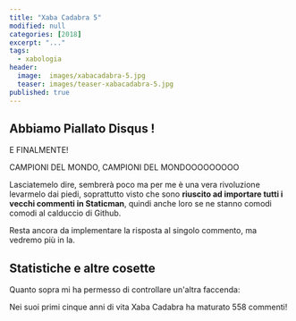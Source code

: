 ```yaml
---
title: "Xaba Cadabra 5"
modified: null
categories: [2018]
excerpt: "..."
tags:
  - xabologia
header:  
  image:  images/xabacadabra-5.jpg
  teaser: images/teaser-xabacadabra-5.jpg
published: true
---
```


## Abbiamo Piallato Disqus !

E FINALMENTE!

CAMPIONI DEL MONDO, CAMPIONI DEL MONDOOOOOOOOO

Lasciatemelo dire, sembrerà poco ma per me è una vera rivoluzione levarmelo dai piedi, soprattutto visto che sono **riuscito ad importare tutti i vecchi commenti in Staticman**, quindi anche loro se ne stanno comodi comodi al calduccio di Github.

Resta ancora da implementare la risposta al singolo commento, ma vedremo più in la.

## Statistiche e altre cosette

Quanto sopra mi ha permesso di controllare un'altra faccenda:

Nei suoi primi cinque anni di vita Xaba Cadabra ha maturato 558 commenti!